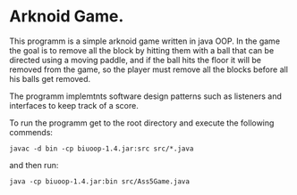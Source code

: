 # Arknoid Game.

This programm is a simple arknoid game written in java OOP.
In the game the goal is to remove all the block by hitting them with a ball
that can be directed using a moving paddle, and if the ball hits the floor it will 
be removed from the game, so the player must remove all the blocks before all his balls 
get removed.


The programm implemtnts software design patterns such as listeners and interfaces
to keep track of a score.


To run the programm get to the root directory and execute the following commends:
```
javac -d bin -cp biuoop-1.4.jar:src src/*.java
```

and then run:
```
java -cp biuoop-1.4.jar:bin src/Ass5Game.java
```

